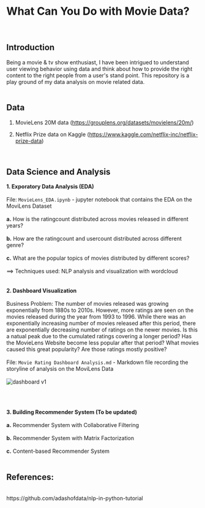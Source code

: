 # What Can You Do with Movie Data?
<br>

## Introduction

Being a movie & tv show enthusiast, I have been intrigued to understand user viewing behavior using data and think about how to provide the right content to the right people from a user's stand point. This repository is a play ground of my data analysis on movie related data. 
<br>
<br>

## Data
1. MovieLens 20M data (https://grouplens.org/datasets/movielens/20m/)

2. Netflix Prize data on Kaggle (https://www.kaggle.com/netflix-inc/netflix-prize-data)
<br>

## Data Science and Analysis

**1. Exporatory Data Analysis (EDA)**
<br>
<br>
File: `MovieLens_EDA.ipynb` - jupyter notebook that contains the EDA on the MoviLens Dataset
<br>
<br>
**a.** How is the ratingcount distributed across movies released in different years?
<br>
<br>
**b.** How are the ratingcount and usercount distributed across different genre?
<br>
<br>
**c.** What are the popular topics of movies distributed by different scores? <br>
<br>
==> Techniques used: NLP analysis and visualization with wordcloud
<br>
<br>
<br>
**2. Dashboard Visualization**
<br>
<br>
Business Problem: The number of movies released was growing exponentially from 1880s to 2010s. However, more ratings are seen on the movies released during the year from 1993 to 1996. While there was an exponentially increasing number of movies released after this period, there are exponentially decreasing number of ratings on the newer movies. Is this a natual peak due to the cumulated ratings covering a longer period?  Has the MovieLens Website become less popular after that period? What movies caused this great popularity? Are those ratings mostly positive?
<br>
<br>
File: `Movie Rating Dashboard Analysis.md` - Markdown file recording the storyline of analysis on the MoviLens Data
<br>
<br>
![dashboard v1](https://github.com/Olliang/All-About-Movie-Data/blob/master/images/MovieLens_Dashboard%20v2.PNG)

<br>
<br>

**3. Building Recommender System (To be updated)**
<br>
<br>
**a.** Recommender System with Collaborative Filtering 
<br>
<br>
**b.** Recommender System with Matrix Factorization
<br>
<br>
**c.** Content-based Recommender System 
<br>
<br>


## References:
<br>
https://github.com/adashofdata/nlp-in-python-tutorial <br>
